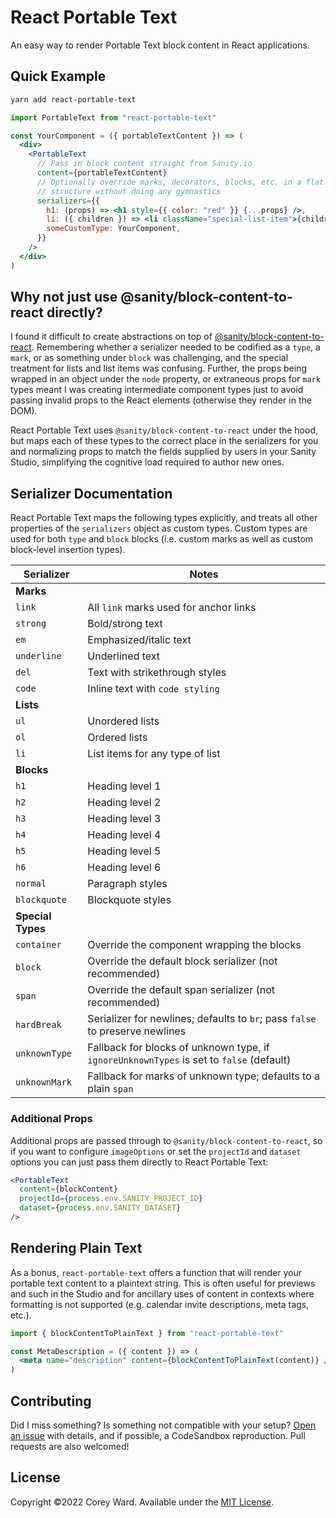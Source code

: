 # React Portable Text

An easy way to render Portable Text block content in React applications.

## Quick Example

```sh
yarn add react-portable-text
```

```jsx
import PortableText from "react-portable-text"

const YourComponent = ({ portableTextContent }) => (
  <div>
    <PortableText
      // Pass in block content straight from Sanity.io
      content={portableTextContent}
      // Optionally override marks, decorators, blocks, etc. in a flat
      // structure without doing any gymnastics
      serializers={{
        h1: (props) => <h1 style={{ color: "red" }} {...props} />,
        li: ({ children }) => <li className="special-list-item">{children}</li>,
        someCustomType: YourComponent,
      }}
    />
  </div>
)
```

## Why not just use @sanity/block-content-to-react directly?

I found it difficult to create abstractions on top of
[@sanity/block-content-to-react](https://github.com/sanity-io/block-content-to-react).
Remembering whether a serializer needed to be codified as a `type`, a `mark`, or
as something under `block` was challenging, and the special treatment for lists
and list items was confusing. Further, the props being wrapped in an object
under the `node` property, or extraneous props for `mark` types meant I was
creating intermediate component types just to avoid passing invalid props to the
React elements (otherwise they render in the DOM).

React Portable Text uses `@sanity/block-content-to-react` under the hood, but
maps each of these types to the correct place in the serializers for you and
normalizing props to match the fields supplied by users in your Sanity Studio,
simplifying the cognitive load required to author new ones.

## Serializer Documentation

React Portable Text maps the following types explicitly, and treats all other
properties of the `serializers` object as custom types. Custom types are used
for both `type` and `block` blocks (i.e. custom marks as well as custom
block-level insertion types).

| Serializer        | Notes                                                                                    |
| ----------------- | ---------------------------------------------------------------------------------------- |
| **Marks**         |
| `link`            | All `link` marks used for anchor links                                                   |
| `strong`          | Bold/strong text                                                                         |
| `em`              | Emphasized/italic text                                                                   |
| `underline`       | Underlined text                                                                          |
| `del`             | Text with strikethrough styles                                                           |
| `code`            | Inline text with `code styling`                                                          |
| **Lists**         |
| `ul`              | Unordered lists                                                                          |
| `ol`              | Ordered lists                                                                            |
| `li`              | List items for any type of list                                                          |
| **Blocks**        |
| `h1`              | Heading level 1                                                                          |
| `h2`              | Heading level 2                                                                          |
| `h3`              | Heading level 3                                                                          |
| `h4`              | Heading level 4                                                                          |
| `h5`              | Heading level 5                                                                          |
| `h6`              | Heading level 6                                                                          |
| `normal`          | Paragraph styles                                                                         |
| `blockquote`      | Blockquote styles                                                                        |
| **Special Types** |                                                                                          |
| `container`       | Override the component wrapping the blocks                                               |
| `block`           | Override the default block serializer (not recommended)                                  |
| `span`            | Override the default span serializer (not recommended)                                   |
| `hardBreak`       | Serializer for newlines; defaults to `br`; pass `false` to preserve newlines             |
| `unknownType`     | Fallback for blocks of unknown type, if `ignoreUnknownTypes` is set to `false` (default) |
| `unknownMark`     | Fallback for marks of unknown type; defaults to a plain `span`                           |

### Additional Props

Additional props are passed through to `@sanity/block-content-to-react`, so if
you want to configure `imageOptions` or set the `projectId` and `dataset`
options you can just pass them directly to React Portable Text:

```jsx
<PortableText
  content={blockContent}
  projectId={process.env.SANITY_PROJECT_ID}
  dataset={process.env.SANITY_DATASET}
/>
```

## Rendering Plain Text

As a bonus, `react-portable-text` offers a function that will render your
portable text content to a plaintext string. This is often useful for previews
and such in the Studio and for ancillary uses of content in contexts where
formatting is not supported (e.g. calendar invite descriptions, meta tags,
etc.).

```jsx
import { blockContentToPlainText } from "react-portable-text"

const MetaDescription = ({ content }) => (
  <meta name="description" content={blockContentToPlainText(content)} />
)
```

## Contributing

Did I miss something? Is something not compatible with your setup?
[Open an issue](https://github.com/coreyward/react-portable-text/issues/new)
with details, and if possible, a CodeSandbox reproduction. Pull requests are
also welcomed!

## License

Copyright ©2022 Corey Ward. Available under the [MIT License](https://github.com/coreyward/react-portable-text/blob/master/LICENSE).
